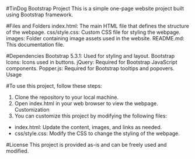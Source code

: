 #TinDog Bootstrap Project
This is a simple one-page website project built using Bootstrap framework.

#Files and Folders
index.html: The main HTML file that defines the structure of the webpage.
css/style.css: Custom CSS file for styling the webpage.
images: Folder containing image assets used in the website.
README.md: This documentation file.

#Dependencies
Bootstrap 5.3.1: Used for styling and layout.
Bootstrap Icons: Icons used in buttons.
jQuery: Required for Bootstrap JavaScript components.
Popper.js: Required for Bootstrap tooltips and popovers.
Usage

#To use this project, follow these steps:
1. Clone the repository to your local machine.
2. Open index.html in your web browser to view the webpage.
Customization
3. You can customize this project by modifying the following files:
- index.html: Update the content, images, and links as needed.
- css/style.css: Modify the CSS to change the styling of the webpage.

#License
This project is provided as-is and can be freely used and modified.
